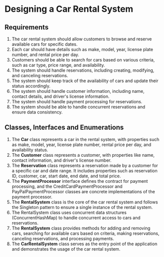 # Designing a Car Rental System

## Requirements
1. The car rental system should allow customers to browse and reserve available cars for specific dates.
2. Each car should have details such as make, model, year, license plate number, and rental price per day.
3. Customers should be able to search for cars based on various criteria, such as car type, price range, and availability.
4. The system should handle reservations, including creating, modifying, and canceling reservations.
5. The system should keep track of the availability of cars and update their status accordingly.
6. The system should handle customer information, including name, contact details, and driver's license information.
7. The system should handle payment processing for reservations.
8. The system should be able to handle concurrent reservations and ensure data consistency.


## Classes, Interfaces and Enumerations
1. The **Car** class represents a car in the rental system, with properties such as make, model, year, license plate number, rental price per day, and availability status.
2. The **Customer** class represents a customer, with properties like name, contact information, and driver's license number.
3. The **Reservation** class represents a reservation made by a customer for a specific car and date range. It includes properties such as reservation ID, customer, car, start date, end date, and total price.
4. The **PaymentProcessor** interface defines the contract for payment processing, and the CreditCardPaymentProcessor and PayPalPaymentProcessor classes are concrete implementations of the payment processor.
5. The **RentalSystem** class is the core of the car rental system and follows the Singleton pattern to ensure a single instance of the rental system.
6. The RentalSystem class uses concurrent data structures (ConcurrentHashMap) to handle concurrent access to cars and reservations.
7. The **RentalSystem** class provides methods for adding and removing cars, searching for available cars based on criteria, making reservations, canceling reservations, and processing payments.
8. The **CarRentalSystem** class serves as the entry point of the application and demonstrates the usage of the car rental system.